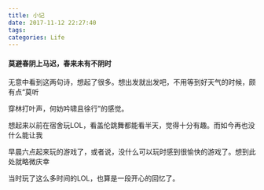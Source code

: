 ```yaml
---
title: 小记
date: 2017-11-12 22:27:40
tags: 
categories: Life
---
```


#### 莫避春阴上马迟，春来未有不阴时

​       无意中看到这两句诗，想起了很多。想出发就出发吧，不用等到好天气的时候，颇有点“莫听

穿林打叶声，何妨吟啸且徐行”的感觉。

​        想起来以前在宿舍玩LOL，看盖伦跳舞都能看半天，觉得十分有趣。而如今再也没什么能让我

早晨六点起来玩的游戏了，或者说，没什么可以玩时感到很愉快的游戏了。想到此处就略微庆幸

当时玩了这么多时间的LOL，也算是一段开心的回忆了。

​        



